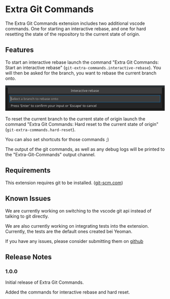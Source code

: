 # Extra Git Commands

The Extra Git Commands extension includes two additional vscode commands. One for starting an interactive rebase, and one for hard resetting the state of the repository to the current state of origin.

## Features

To start an interactive rebase launch the command "Extra Git Commands: Start an interactive rebase" (`git-extra-commands.interactive-rebase`). You will then be asked for the branch, you want to rebase the current branch onto.

![Branch Input](images/branch-input.png)

To reset the current branch to the current state of origin launch the command "Extra Git Commands: Hard reset to the current state of origin"(`git-extra-commands.hard-reset`).

You can also set shortcuts for those commands ;)

The output of the git commands, as well as any debug logs will be printed to the "Extra-Git-Commands" output channel.

## Requirements

This extension requires git to be installed. \([git-scm.com](https://git-scm.com)\)

## Known Issues

We are currently working on switching to the vscode git api instead of talking to git directly.

We are also currently working on integrating tests into the extension. Currently, the tests are the default ones created bei Yeoman.

If you have any issues, please consider submitting them on [github](https://github.com/Greenscreen23/git-extra-commands)

## Release Notes

### 1.0.0

Initial release of Extra Git Commands.

Added the commands for interactive rebase and hard reset.
